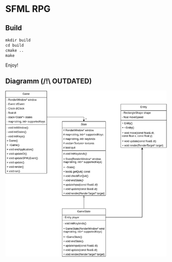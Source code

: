# SFML RPG

## Build

```
mkdir build
cd build
cmake ..
make
```

Enjoy!

## Diagramm (/!\ OUTDATED)

![diagramm](diagram.png)